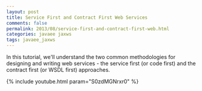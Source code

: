 ```yaml
---           
layout: post
title: Service First and Contract First Web Services
comments: false
permalink: 2013/08/service-first-and-contract-first-web.html
categories: javaee jaxws
tags: javaee_jaxws
---
```


In this tutorial, we'll understand the two common methodologies for designing and writing web services - the service first (or code first) and the contract first (or WSDL first) approaches. 

{% include youtube.html param="S0zdMGNrxr0" %}